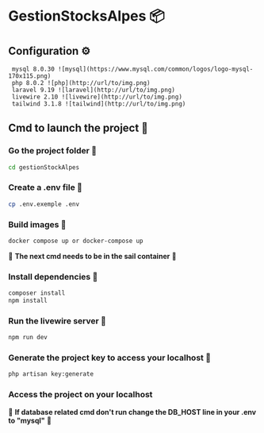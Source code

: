 # GestionStocksAlpes 📦

## Configuration ⚙️
```
 mysql 8.0.30 ![mysql](https://www.mysql.com/common/logos/logo-mysql-170x115.png)
 php 8.0.2 ![php](http://url/to/img.png)
 laravel 9.19 ![laravel](http://url/to/img.png)
 livewire 2.10 ![livewire](http://url/to/img.png)
 tailwind 3.1.8 ![tailwind](http://url/to/img.png)
 ```
        
## Cmd to launch the project 🚀

### Go the project folder 📂
```bash
cd gestionStockAlpes
```
### Create a .env file :page_facing_up:
```bash
cp .env.exemple .env
```
### Build images 🐳
```bash
docker compose up or docker-compose up
```

🚨  **The next cmd needs to be in the sail container** 🚨

### Install dependencies 🐡
```bash
composer install
npm install
```
### Run the livewire server :octopus:
```bash
npm run dev
```
### Generate the project key to access your localhost 🔐
```bash
php artisan key:generate
```

### Access the project on your localhost

🚨 **If database related cmd don't run change the DB_HOST line in your .env to "mysql"** 🚨
